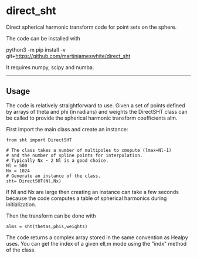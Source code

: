 # direct_sht
Direct spherical harmonic transform code for point sets on the sphere.

The code can be installed with

python3 -m pip install -v git+https://github.com/martinjameswhite/direct_sht

It requires numpy, scipy and numba.

***

## Usage

The code is relatively straightforward to use.  Given a set of points
defined by arrays of theta and phi (in radians) and weights the DirectSHT
class can be called to provide the spherical harmonic transform coefficients
alm.

First import the main class and create an instance:
```
from sht import DirectSHT

# The class takes a number of multipoles to cmopute (lmax=Nl-1)
# and the number of spline points for interpolation.
# Typically Nx ~ 2 Nl is a good choice.
Nl = 500
Nx = 1024 
# Generate an instance of the class.
sht= DirectSHT(Nl,Nx)
```
If Nl and Nx are large then creating an instance can take a few seconds
because the code computes a table of spherical harmonics during initialization.

Then the transform can be done with
```
alms = sht(thetas,phis,weights)
```
The code returns a complex array stored in the same convention as Healpy
uses.  You can get the index of a given ell,m mode using the "indx" method
of the class.
